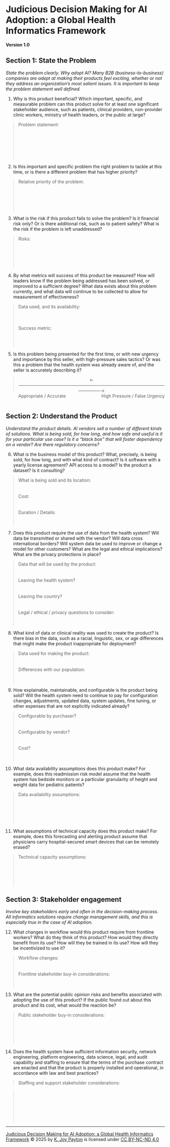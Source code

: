 # Judicious Decision Making for AI Adoption: a Global Health Informatics Framework

**Version 1.0**

## Section 1: State the Problem

*State the problem clearly.  Why adopt AI?  Many B2B (business-to-business) companies are adept at making their products feel exciting, whether or not they address an organization’s most salient issues.  It is important to keep the problem statement well defined.*

1.  Why is this product beneficial?  Which important, specific, and measurable problem can this product solve for at least one significant stakeholder audience, such as patients, clinical providers, non-provider clinic workers, ministry of health leaders, or the public at large?  

> Problem statement:  
> <br/>
> <br/>
> <br/>
> <br/>
> <br/>
> <br/>

2) Is this important and specific problem the right problem to tackle at this time, or is there a different problem that has higher priority?

> Relative priority of the problem:
> <br/>
> <br/>
> <br/>
> <br/>
> <br/>
> <br/>

3. What is the risk if this product fails to solve the problem?  Is it financial risk only?  Or is there additional risk, such as to patient safety?  What is the risk if the problem is left unaddressed?

> Risks:
> <br/>
> <br/>
> <br/>
> <br/>
> <br/>
> <br/>

4) By what metrics will success of this product be measured?  How will leaders know if the problem being addressed has been solved, or improved to a sufficient degree?  What data exists about this problem currently, and what data will continue to be collected to allow for measurement of effectiveness?

> Data used, and its availability:
> <br/>
> <br/>
> <br/>
> <br/>
> Success metric:
> <br/>
> <br/>
> <br/>
> <br/>

5) Is this problem being presented for the first time, or with new urgency and importance by this seller, with high-pressure sales tactics?  Or was this a problem that the health system was already aware of, and the seller is accurately describing it?

> <div style="margin:0px auto; text-align: center;">←——————————————————————————————————————→</div>    
><span style="float:left">Appropriate / Accurate</span><span style="float:right">High Pressure / False Urgency</span>
<br/>

## Section 2: Understand the Product

*Understand the product details.  AI vendors sell a number of different kinds of solutions.  What is being sold, for how long, and how safe and useful is it for your particular use case?  Is it a “black box” that will foster dependency on a vendor?  Are there regulatory concerns?*

6) What is the business model of this product?  What, precisely, is being sold, for how long, and with what kind of contract?  Is it software with a yearly license agreement?  API access to a model?  Is the product a dataset?  Is it consulting?  


> What is being sold and its location: 
> <br/>
> <br/>
> <br/>
> Cost:
> <br/>
> <br/>
> <br/>
> Duration / Details:
> <br/>
> <br/>
> <br/>

7) Does this product require the use of data from the health system?  Will data be transmitted or shared with the vendor?  Will data cross international borders?  Will system data be used to improve or change a model for other customers?  What are the legal and ethical implications?  What are the privacy protections in place?

> Data that will be used by the product:
> <br/>
> <br/>
> <br/>
> Leaving the health system?
> <br/>
> <br/>
> <br/>
> Leaving the country?
> <br/>
> <br/>
> <br/>
> Legal / ethical / privacy  questions to consider:
> <br/>
> <br/>
> <br/>

8) What kind of data or clinical reality was used to create the product?  Is there bias in the data, such as a racial, linguistic, sex, or age differences that might make the product inappropriate for deployment?

> Data used for making the product:
> <br/>
> <br/>
> <br/>
> Differences with our population:
> <br/>
> <br/>
> <br/>

9) How explainable, maintainable, and configurable is the product being sold?  Will the health system need to continue to pay for configuration changes, adjustments, updated data, system updates, fine tuning, or other expenses that are not explicitly indicated already?

> Configurable by purchaser?
> <br/>
> <br/>
> <br/>
> Configurable by vendor?
> <br/>
> <br/>
> <br/>
> Cost?
> <br/>
> <br/>
> <br/>

10) What data availability assumptions does this product make?  For example, does this readmission risk model assume that the health system has bedside monitors or a particular granularity of height and weight data for pediatric patients?

> Data availability assumptions:
> <br/>
> <br/>
> <br/>
> <br/>
> <br/>
> <br/>

11) What assumptions of technical capacity does this product make?  For example, does this forecasting and alerting product assume that physicians carry hospital-secured smart devices that can be remotely erased?

> Technical capacity assumptions:
> <br/>
> <br/>
> <br/>
> <br/>
> <br/>
> <br/>

## Section 3: Stakeholder engagement

*Involve key stakeholders early and often in the decision-making process.  All informatics solutions require change management skills, and this is especially true in the case of AI adoption.* 

12) What changes in workflow would this product require from frontline workers?  What do they think of this product?  How would they directly benefit from its use?  How will they be trained in its use?  How will they be incentivized to use it?

> Workflow changes:
> <br/>
> <br/>
> <br/>
> Frontline stakeholder buy-in considerations:
> <br/>
> <br/>
> <br/>

13) What are the potential public opinion risks and benefits associated with adopting the use of this product?  If the public found out about this product and its cost, what would the reaction be?

> Public stakeholder buy-in considerations:
> <br/>
> <br/>
> <br/>
> <br/>
> <br/>
> <br/>

14) Does the health system have sufficient information security, network engineering, platform engineering, data science, legal, and audit capability and staffing to ensure that the terms of the purchase contract are enacted and that the product is properly installed and operational, in accordance with law and best practices?

> Staffing and support stakeholder considerations:

> <br/>
> <br/>
> <br/>
> <br/>
> <br/>
> <br/>

-------
<a href="https://creativecommons.org">Judicious Decision Making for AI Adoption: a Global Health Informatics Framework</a> © 2025 by <a href="https://creativecommons.org">K. Joy Payton</a> is licensed under <a href="https://creativecommons.org/licenses/by-nc-nd/4.0/">CC BY-NC-ND 4.0</a><img src="https://mirrors.creativecommons.org/presskit/icons/cc.svg" alt="" style="max-width: 1em;max-height:1em;margin-left: .2em;"><img src="https://mirrors.creativecommons.org/presskit/icons/by.svg" alt="" style="max-width: 1em;max-height:1em;margin-left: .2em;"><img src="https://mirrors.creativecommons.org/presskit/icons/nc.svg" alt="" style="max-width: 1em;max-height:1em;margin-left: .2em;"><img src="https://mirrors.creativecommons.org/presskit/icons/nd.svg" alt="" style="max-width: 1em;max-height:1em;margin-left: .2em;">